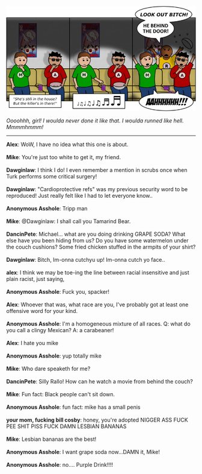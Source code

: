 <!--
.. title: Don't Go (In) There!
.. slug: dont-go-in-there
.. date: 2010/08/02 00:00:00
.. tags: 
.. link: 
.. description: 
-->

<a href='dont-go-in-there.html' title='View comments'>
<img class='comic' src='../assets/comics/20100802.jpg' />
</a>

<em>Oooohhh, girl! I woulda never done it like that. I woulda runned like hell. Mmmmhmmm!</em>

<!-- TEASER_END -->
<hr />

<div class='comments'>
<b>Alex</b>: WoW, I have no idea what this one is about.<br /><br />
<b>Mike</b>: You're just too white to get it, my friend.<br /><br />
<b>Dawginlaw</b>: I think I do! I even remember a mention in scrubs once when Turk performs some critical surgery! <br /><br />
<b>Dawginlaw</b>: "Cardioprotective refs" was my previous security word to be reproduced! Just really felt like I had to let everyone know..<br /><br />
<b>Anonymous Asshole</b>: Tripp man<br /><br />
<b>Mike</b>: @Dawginlaw: I shall call you Tamarind Bear.<br /><br />
<b>DancinPete</b>: Michael... what are you doing drinking GRAPE SODA? What else have you been hiding from us? Do you have some watermelon under the couch cushions? Some fried chicken stuffed in the armpits of your shirt?<br /><br />
<b>Dawginlaw</b>: Bitch, Im-onna cutchyu up! Im-onna cutch yo face..<br /><br />
<b>alex</b>: I think we may be toe-ing the line between racial insensitive and just plain racist, just saying, <br /><br />
<b>Anonymous Asshole</b>: Fuck you, spacker!<br /><br />
<b>Alex</b>: Whoever that was, what race are you, I've probably got at least one offensive word for your kind.<br /><br />
<b>Anonymous Asshole</b>: I'm a homogeneous mixture of all races. Q: what do you call a clingy Mexican? A: a carabeaner!<br /><br />
<b>Alex</b>: I hate you mike<br /><br />
<b>Anonymous Asshole</b>: yup totally mike<br /><br />
<b>Mike</b>: Who dare speaketh for me?<br /><br />
<b>DancinPete</b>: Silly Rallo! How can he watch a movie from behind the couch?<br /><br />
<b>Mike</b>: Fun fact: Black people can't sit down.<br /><br />
<b>Anonymous Asshole</b>: fun fact: mike has a small penis<br /><br />
<b>your mom, fucking bill cosby</b>: honey, you're adopted NIGGER ASS FUCK PEE SHIT PISS FUCK DAMN LESBIAN BANANAS<br /><br />
<b>Mike</b>: Lesbian bananas are the best!<br /><br />
<b>Anonymous Asshole</b>: I want grape soda now...DAMN it, Mike!<br /><br />
<b>Anonymous Asshole</b>: no.... Purple Drink!!!!<br /><br />
</div>

